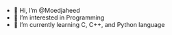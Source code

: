 - 👋 Hi, I’m @Moedjaheed
- 👀 I’m interested in Programming
- 🌱 I’m currently learning C, C++, and Python language

<!---
Moedjaheed/Moedjaheed is a ✨ special ✨ repository because its `README.md` (this file) appears on your GitHub profile.
You can click the Preview link to take a look at your changes.
--->
